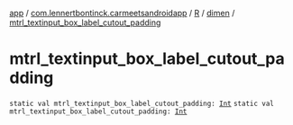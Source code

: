 [app](../../../index.md) / [com.lennertbontinck.carmeetsandroidapp](../../index.md) / [R](../index.md) / [dimen](index.md) / [mtrl_textinput_box_label_cutout_padding](./mtrl_textinput_box_label_cutout_padding.md)

# mtrl_textinput_box_label_cutout_padding

`static val mtrl_textinput_box_label_cutout_padding: `[`Int`](https://kotlinlang.org/api/latest/jvm/stdlib/kotlin/-int/index.html)
`static val mtrl_textinput_box_label_cutout_padding: `[`Int`](https://kotlinlang.org/api/latest/jvm/stdlib/kotlin/-int/index.html)